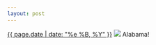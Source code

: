 ```yaml
---
layout: post
---
```


<p>
  <time><a href="/403">{{ page.date | date: "%e %B, %Y" }}</a></time>
  <a href="/403"><img src="{{ site.assets_url }}/403.jpg"/></a>
  <span>Alabama!</span>
</p>
